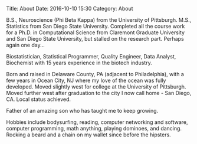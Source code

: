Title: About
Date: 2016-10-10 15:30
Category: About

B.S., Neuroscience (Phi Beta Kappa) from the University of Pittsburgh. 
M.S., Statistics from San Diego State University.
Completed all the course work for a Ph.D. in Computational Science from Claremont Graduate University and San Diego 
State University, but stalled on the research part. Perhaps again one day...

Biostatistician, Statistical Programmer, Quality Engineer, Data Analyst, Biochemist with 15 years experience in the biotech industry. 

Born and raised in Delaware County, PA (adjacent to Philadelphia), with a few years in Ocean City, NJ where my love of the ocean was 
fully developed. Moved slightly west for college at the University of Pittsburgh. Moved further west after graduation to the city I now 
call home - San Diego, CA. Local status achieved.

Father of an amazing son who has taught me to keep growing. 

Hobbies include bodysurfing, reading, computer networking and software, computer programming, math anything, playing 
dominoes, and dancing. Rocking a beard and a chain on my wallet since before the hipsters.  
